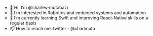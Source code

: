 - 👋 Hi, I’m @charles-mutabazi
- 👀 I’m interested in Robotics and embeded systems and automation
- 🌱 I’m currently learning Swift and improving React-Native skills on a regular basis
- 📫 How to reach me: twitter - @charlmuta

<!---
charles-mutabazi/charles-mutabazi is a ✨ special ✨ repository because its `README.md` (this file) appears on your GitHub profile.
You can click the Preview link to take a look at your changes.
--->
